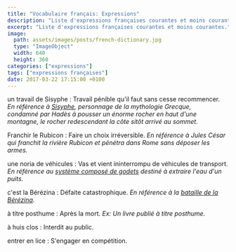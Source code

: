 ```yaml
---
title: "Vocabulaire français: Expressions"
description: "Liste d'expressions françaises courantes et moins courantes."
excerpt: "Liste d'expressions françaises courantes et moins courantes."
image:
  path: assets/images/posts/french-dictionary.jpg
  type: "ImageObject"
  width: 640
  height: 360
categories: ["expressions"]
tags: ["expressions françaises"]
date: 2017-03-22 17:15:00 +0100
---
```


un travail de Sisyphe
: Travail pénible qu'il faut sans cesse recommencer.
*En référence à [Sisyphe](https://fr.wikipedia.org/wiki/Sisyphe), personnage de la mythologie Grecque, condamné par Hadès à pousser un énorme rocher en haut d'une montagne, le rocher redescendant la côte sitôt arrivé au sommet.*

Franchir le Rubicon
: Faire un choix irréversible.
*En référence à Jules César qui franchit la rivière Rubicon et pénétra dans Rome sans déposer les armes.*

une noria de véhicules
: Vas et vient ininterrompu de véhicules de transport.
*En référence au [système composé de godets](https://fr.wikipedia.org/wiki/Noria) destiné à extraire l'eau d'un puits.*

c'est la Bérézina
: Défaite catastrophique.
*En référence à la [bataille de la Bérézina](https://fr.wikipedia.org/wiki/Bataille_de_la_B%C3%A9r%C3%A9zina).*

à titre posthume
: Après la mort.
*Ex: Un livre publié à titre posthume.*

à huis clos
: Interdit au public.

entrer en lice
: S'engager en compétition.
